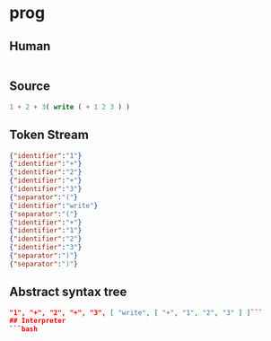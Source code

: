 # prog
## Human
```

```
## Source
```lisp
1 + 2 + 3( write ( + 1 2 3 ) ) 
```
## Token Stream
```json
{"identifier":"1"}
{"identifier":"+"}
{"identifier":"2"}
{"identifier":"+"}
{"identifier":"3"}
{"separator":"("}
{"identifier":"write"}
{"separator":"("}
{"identifier":"+"}
{"identifier":"1"}
{"identifier":"2"}
{"identifier":"3"}
{"separator":")"}
{"separator":")"}
```
## Abstract syntax tree
```json
"1", "+", "2", "+", "3", [ "write", [ "+", "1", "2", "3" ] ]```
## Interpreter
```bash
```